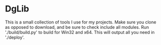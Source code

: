 # DgLib
This is a small collection of tools I use for my projects. Make sure you clone as opposed to download, and be sure to check include all modules. Run './build/build.py' to build for Win32 and x64. This will output all you need in './deploy'.
